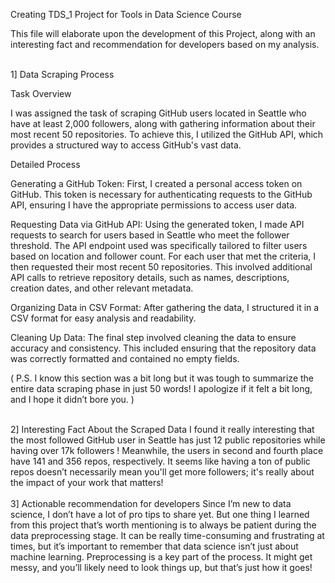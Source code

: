 Creating TDS_1 Project for Tools in Data Science Course

This file will elaborate upon the development of this Project, along with an interesting fact and recommendation for developers based on my analysis.
<br><br>

1] Data Scraping Process

Task Overview

I was assigned the task of scraping GitHub users located in Seattle who have at least 2,000 followers, along with gathering information about their most recent 50 repositories. To achieve this, I utilized the GitHub API, which provides a structured way to access GitHub's vast data.

Detailed Process

Generating a GitHub Token: First, I created a personal access token on GitHub. This token is necessary for authenticating requests to the GitHub API, ensuring I have the appropriate permissions to access user data.

Requesting Data via GitHub API: Using the generated token, I made API requests to search for users based in Seattle who meet the follower threshold. The API endpoint used was specifically tailored to filter users based on location and follower count.
For each user that met the criteria, I then requested their most recent 50 repositories. This involved additional API calls to retrieve repository details, such as names, descriptions, creation dates, and other relevant metadata.

Organizing Data in CSV Format: After gathering the data, I structured it in a CSV format for easy analysis and readability.

Cleaning Up Data: The final step involved cleaning the data to ensure accuracy and consistency. This included ensuring that the repository data was correctly formatted and contained no empty fields.

(
P.S. I know this section was a bit long but it was tough to summarize the entire data scraping phase in just 50 words! I apologize if it felt a bit long, and I hope it didn’t bore you.
)
<br><br>

2] Interesting Fact About the Scraped Data
I found it really interesting that the most followed GitHub user in Seattle has just 12 public repositories while having over 17k followers ! Meanwhile, the users in second and fourth place have 141 and 356 repos, respectively. It seems like having a ton of public repos doesn’t necessarily mean you'll get more followers; it's really about the impact of your work that matters!
<br><br>
3] Actionable recommendation for developers
Since I’m new to data science, I don’t have a lot of pro tips to share yet. But one thing I learned from this project that’s worth mentioning is to always be patient during the data preprocessing stage. It can be really time-consuming and frustrating at times, but it’s important to remember that data science isn’t just about machine learning. Preprocessing is a key part of the process. It might get messy, and you’ll likely need to look things up, but that’s just how it goes!
